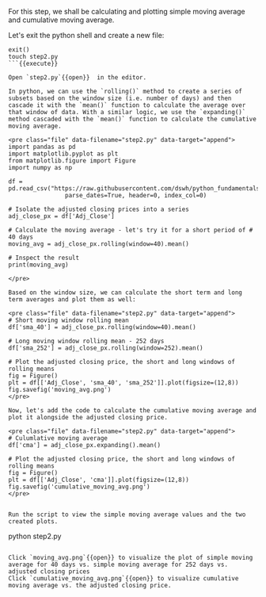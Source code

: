 For this step, we shall be calculating and plotting simple moving average and cumulative moving average.

Let's exit the python shell and create a new file:
```
exit()
touch step2.py
```{{execute}}

Open `step2.py`{{open}}  in the editor.

In python, we can use the `rolling()` method to create a series of subsets based on the window size (i.e. number of days) and then cascade it with the `mean()` function to calculate the average over that window of data. With a similar logic, we use the `expanding()` method cascaded with the `mean()` function to calculate the cumulative moving average.

<pre class="file" data-filename="step2.py" data-target="append">
import pandas as pd
import matplotlib.pyplot as plt
from matplotlib.figure import Figure
import numpy as np

df =  pd.read_csv("https://raw.githubusercontent.com/dswh/python_fundamentals/master/images/apple_stock_eod_prices.csv",
                parse_dates=True, header=0, index_col=0)

# Isolate the adjusted closing prices into a series
adj_close_px = df['Adj_Close']

# Calculate the moving average - let's try it for a short period of # 40 days
moving_avg = adj_close_px.rolling(window=40).mean()

# Inspect the result
print(moving_avg)

</pre>

Based on the window size, we can calculate the short term and long term averages and plot them as well:

<pre class="file" data-filename="step2.py" data-target="append">
# Short moving window rolling mean
df['sma_40'] = adj_close_px.rolling(window=40).mean()

# Long moving window rolling mean - 252 days
df['sma_252'] = adj_close_px.rolling(window=252).mean()

# Plot the adjusted closing price, the short and long windows of rolling means
fig = Figure()
plt = df[['Adj_Close', 'sma_40', 'sma_252']].plot(figsize=(12,8))
fig.savefig('moving_avg.png')
</pre>

Now, let's add the code to calculate the cumulative moving average and plot it alongside the adjusted closing price.

<pre class="file" data-filename="step2.py" data-target="append">
# Culumlative moving average
df['cma'] = adj_close_px.expanding().mean()

# Plot the adjusted closing price, the short and long windows of rolling means
fig = Figure()
plt = df[['Adj_Close', 'cma']].plot(figsize=(12,8))
fig.savefig('cumulative_moving_avg.png')
</pre>


Run the script to view the simple moving average values and the two created plots.

```
python step2.py

```{{execute}}

Click `moving_avg.png`{{open}} to visualize the plot of simple moving average for 40 days vs. simple moving average for 252 days vs. adjusted closing prices
Click `cumulative_moving_avg.png`{{open}} to visualize cumulative moving average vs. the adjusted closing price.